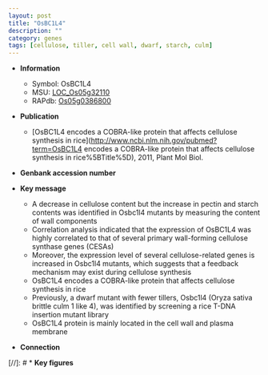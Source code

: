 ```yaml
---
layout: post
title: "OsBC1L4"
description: ""
category: genes
tags: [cellulose, tiller, cell wall, dwarf, starch, culm]
---
```


* **Information**  
    + Symbol: OsBC1L4  
    + MSU: [LOC_Os05g32110](http://rice.uga.edu/cgi-bin/ORF_infopage.cgi?orf=LOC_Os05g32110)  
    + RAPdb: [Os05g0386800](http://rapdb.dna.affrc.go.jp/viewer/gbrowse_details/irgsp1?name=Os05g0386800)  

* **Publication**  
    + [OsBC1L4 encodes a COBRA-like protein that affects cellulose synthesis in rice](http://www.ncbi.nlm.nih.gov/pubmed?term=OsBC1L4 encodes a COBRA-like protein that affects cellulose synthesis in rice%5BTitle%5D), 2011, Plant Mol Biol.

* **Genbank accession number**  

* **Key message**  
    + A decrease in cellulose content but the increase in pectin and starch contents was identified in Osbc1l4 mutants by measuring the content of wall components
    + Correlation analysis indicated that the expression of OsBC1L4 was highly correlated to that of several primary wall-forming cellulose synthase genes (CESAs)
    + Moreover, the expression level of several cellulose-related genes is increased in Osbc1l4 mutants, which suggests that a feedback mechanism may exist during cellulose synthesis
    + OsBC1L4 encodes a COBRA-like protein that affects cellulose synthesis in rice
    + Previously, a dwarf mutant with fewer tillers, Osbc1l4 (Oryza sativa brittle culm 1 like 4), was identified by screening a rice T-DNA insertion mutant library
    + OsBC1L4 protein is mainly located in the cell wall and plasma membrane

* **Connection**  

[//]: # * **Key figures**  


